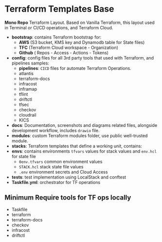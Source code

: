 # Terraform Templates Base

**Mono Repo** Terraform Layout. Based on Vanilla Terraform, this layout used in Terminal or CI/CD operations, and Terraform Cloud.

- **bootstrap**: contains Terraform bootstrap for:
  - **AWS** (S3 bucket, KMS key and Dynamodb table for State files)
  - **TFC** (Terraform Cloud workspace - Organization)
  - **Github** ( Repos - Access - Actions - Tokens)
- **config**: config files for all 3rd party tools that used with Terraform, and pipelines samples:
  - **pipelines**: `CICD` files for automate Terraform Operations.
  - atlantis
  - terraform-docs
  - infracost
  - inframap
  - tflint
  - driftctl
  - tfsec
  - checkov
  - cloudrail
  - KICS
- **docs**: Documentation, screenshots and diagrams related files, alongside development workflow, includes `drawio` file.
- **modules**: custom Terraform modules folder, use public well-trusted module.
- **stacks**: Terraform templates that define a working unit, contains:
- **envs**: contains environments `tfvars` values for  stack values and `env.hcl` for state file
  - `0env.tfvars` common environment values
  - `STACK.hcl` stack state file values
  - `.env` environment secrets and Cloud Access
- **tests**: test implementation using LocalStack and conftest
- **Taskfile.yml**: orchestrator for TF operations

## Minimum Require tools for TF ops locally

- Taskfile
- terraform
- terraform-docs
- checkov
- infracost
- driftctl
